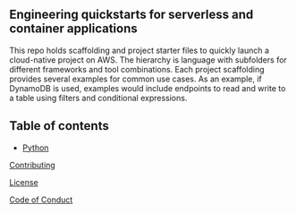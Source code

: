 ## Engineering quickstarts for serverless and container applications

This repo holds scaffolding and project starter files to quickly launch a cloud-native project on AWS. The hierarchy is language with subfolders for different frameworks and tool combinations. Each project scaffolding provides several examples for common use cases. As an example, if DynamoDB is used, examples would include endpoints to read and write to a table using filters and conditional expressions.

## Table of contents
* [Python](python/README.md)


[Contributing](CONTRIBUTING.md)

[License](LICENSE)

[Code of Conduct](CODE_OF_CONDUCT.md)
